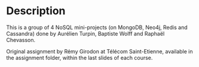 # Description

This is a group of 4 NoSQL mini-projects (on MongoDB, Neo4j, Redis and Cassandra) done by Aurélien Turpin, Baptiste Wolff and Raphaël Chevasson.

Original assignment by Rémy Girodon at Télécom Saint-Etienne, available in the assignment folder, within the last slides of each course.
